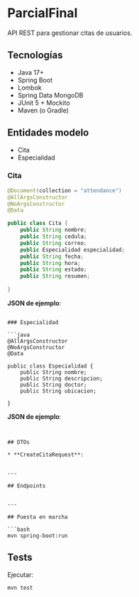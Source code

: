 # ParcialFinal

API REST para gestionar citas de usuarios.

## Tecnologías

* Java 17+
* Spring Boot
* Lombok
* Spring Data MongoDB
* JUnit 5 + Mockito
* Maven (o Gradle)


## Entidades modelo
* Cita
* Especialidad


### Cita 

```java
@Document(collection = "attendance")
@AllArgsConstructor
@NoArgsConstructor
@Data

public class Cita {
    public String nombre;
    public String cedula;
    public String correo;
    public Especialidad especialidad;
    public String fecha;
    public String hora;
    public String estado;
    public String resumen;   
    
}
```

**JSON de ejemplo**:

```

### Especialidad

```java
@AllArgsConstructor
@NoArgsConstructor
@Data

public class Especialidad {
    public String nombre;
    public String descripcion;
    public String doctor;
    public String ubicacion;
   
}
```

**JSON de ejemplo**:

```


## DTOs

* **CreateCitaRequest**:


---

## Endpoints


---

## Puesta en marcha

```bash
mvn spring-boot:run
```

## Tests

Ejecutar:

```bash
mvn test
```
